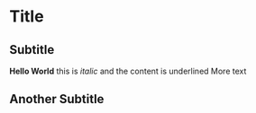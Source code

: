 # Title
## Subtitle
**Hello World** this is *italic* and the content is underlined
More text
## Another Subtitle